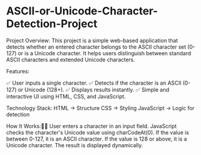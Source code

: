 # ASCII-or-Unicode-Character-Detection-Project
Project Overview: This project is a simple web-based application that detects whether an entered character belongs to the ASCII character set (0-127) or is a Unicode character. It helps users distinguish between standard ASCII characters and extended Unicode characters.

Features:

✅ User inputs a single character.
✅ Detects if the character is an ASCII (0-127) or Unicode (128+).
✅ Displays results instantly.
✅ Simple and interactive UI using HTML, CSS, and JavaScript.


Technology Stack:
HTML → Structure
CSS → Styling
JavaScript → Logic for detection


How It Works:🧑‍💻
User enters a character in an input field.
JavaScript checks the character's Unicode value using charCodeAt(0).
If the value is between 0-127, it is an ASCII character.
If the value is 128 or above, it is a Unicode character.
The result is displayed dynamically.